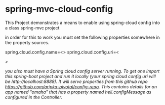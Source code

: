 # spring-mvc-cloud-config
This Project demonstrates a means to enable using spring-cloud config into a class spring-mvc project

in order for this to work you must set the following properties somewhere in the property sources.

spring.cloud.config.name=<<name of application from spring-cloud-config to use to resolve properties>>
spring.cloud.config.uri=<<address of spring cloud config server to use>>

you also must have a Spring cloud config server running.  To get one import this spring-boot project and run it locally (your spring cloud config uri will be http://localhost:8888). It will serve properties from this github repo https://github.com/aripka-pivotal/config-repo.  This contains details for an app named "omaha" that has a property named hell.configMessage as configured in the Controller. 
